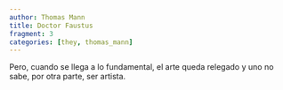 ```yaml
---
author: Thomas Mann
title: Doctor Faustus
fragment: 3
categories: [they, thomas_mann]
---
```


Pero, cuando se llega a lo fundamental, el arte queda relegado y uno no sabe, por otra parte, ser artista.